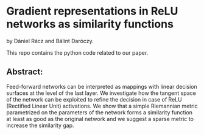 # Gradient representations in ReLU networks as similarity functions

by
Dániel Rácz and
Bálint Daróczy.

This repo contains the python code related to our paper.

## Abstract: 

Feed-forward networks can be interpreted as mappings with
linear decision surfaces at the level of the last layer. We investigate how
the tangent space of the network can be exploited to refine the decision in
case of ReLU (Rectified Linear Unit) activations. We show that a simple
Riemannian metric parametrized on the parameters of the network forms a
similarity function at least as good as the original network and we suggest
a sparse metric to increase the similarity gap.
